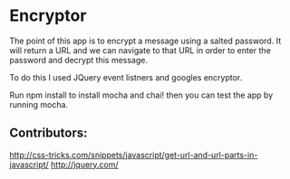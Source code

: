 # Encryptor
The point of this app is to encrypt a message using a salted password.
It will return a URL and we can navigate to that URL in order to enter
the password and decrypt this message.

To do this I used JQuery event listners and googles encryptor.

Run npm install to install mocha and chai!
then you can test the app by running mocha.

## Contributors:
http://css-tricks.com/snippets/javascript/get-url-and-url-parts-in-javascript/
http://jquery.com/